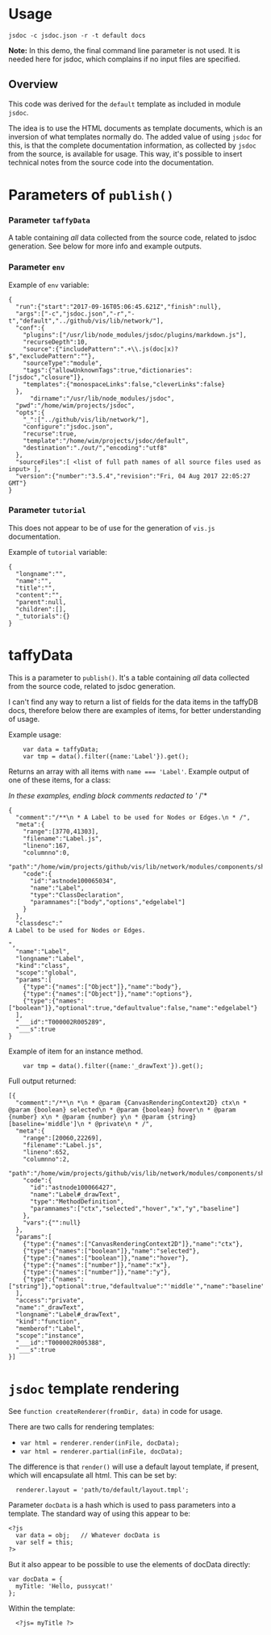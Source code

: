 # Usage
```
jsdoc -c jsdoc.json -r -t default docs
```

**Note:** In this demo, the final command line parameter is not used. It is needed here for jsdoc,
          which complains if no input files are specified.

  ## Overview

  This code was derived for the `default` template as included in module `jsdoc`.

  The idea is to use the HTML documents as template documents, which is an inversion
  of what templates normally do. The added value of using `jsdoc` for this, is that
  the complete documentation information, as collected by `jsdoc` from the source, is
  available for usage. This way, it's possible to insert technical notes from the source
  code into the documentation.

  # Parameters of `publish()`

  ### Parameter `taffyData`

  A table containing *all* data collected from the source code, related to jsdoc generation.
  See below for more info and example outputs.

  ### Parameter `env`

  Example of `env` variable:

```
{
  "run":{"start":"2017-09-16T05:06:45.621Z","finish":null},
  "args":["-c","jsdoc.json","-r","-t","default","../github/vis/lib/network/"],
  "conf":{
    "plugins":["/usr/lib/node_modules/jsdoc/plugins/markdown.js"],
    "recurseDepth":10,
    "source":{"includePattern":".+\\.js(doc|x)?$","excludePattern":""},
    "sourceType":"module",
    "tags":{"allowUnknownTags":true,"dictionaries":["jsdoc","closure"]},
    "templates":{"monospaceLinks":false,"cleverLinks":false}
  },
      "dirname":"/usr/lib/node_modules/jsdoc",
  "pwd":"/home/wim/projects/jsdoc",
  "opts":{
    "_":["../github/vis/lib/network/"],
    "configure":"jsdoc.json",
    "recurse":true,
    "template":"/home/wim/projects/jsdoc/default",
    "destination":"./out/","encoding":"utf8"
  },
  "sourceFiles":[ <list of full path names of all source files used as input> ],
  "version":{"number":"3.5.4","revision":"Fri, 04 Aug 2017 22:05:27 GMT"}
}
```

  ### Parameter `tutorial`

  This does not appear to be of use for the generation of `vis.js` documentation.

  Example of `tutorial` variable:

```
{
  "longname":"",
  "name":"",
  "title":"",
  "content":"",
  "parent":null,
  "children":[],
  "_tutorials":{}
}
```

  # taffyData

  This is a parameter to `publish()`. It's a table containing *all* data collected from the
  source code, related to jsdoc generation.

  I can't find any way to return a list of fields for the data items in the taffyDB docs,
  therefore below there are examples of items, for better understanding of usage.

  Example usage:

```
    var data = taffyData;
    var tmp = data().filter({name:'Label'}).get();
```

  Returns an array with all items with `name === 'Label'`.
  Example output of one of these items, for a class:

*In these examples, ending block comments redacted to '* /'*
```
{
  "comment":"/**\n * A Label to be used for Nodes or Edges.\n * /",
  "meta":{
    "range":[3770,41303],
    "filename":"Label.js",
    "lineno":167,
    "columnno":0,
    "path":"/home/wim/projects/github/vis/lib/network/modules/components/shared",
    "code":{
      "id":"astnode100065034",
      "name":"Label",
      "type":"ClassDeclaration",
      "paramnames":["body","options","edgelabel"]
    }
  },
  "classdesc":"
A Label to be used for Nodes or Edges.

",
  "name":"Label",
  "longname":"Label",
  "kind":"class",
  "scope":"global",
  "params":[
    {"type":{"names":["Object"]},"name":"body"},
    {"type":{"names":["Object"]},"name":"options"},
    {"type":{"names":["boolean"]},"optional":true,"defaultvalue":false,"name":"edgelabel"}
  ],
  "___id":"T000002R005289",
  "___s":true
}
```

  Example of item for an instance method.

```
    var tmp = data().filter({name:'_drawText'}).get();
```

  Full output returned:

```
[{
  "comment":"/**\n *\n * @param {CanvasRenderingContext2D} ctx\n * @param {boolean} selected\n * @param {boolean} hover\n * @param {number} x\n * @param {number} y\n * @param {string} [baseline='middle']\n * @private\n * /",
  "meta":{
    "range":[20060,22269],
    "filename":"Label.js",
    "lineno":652,
    "columnno":2,
    "path":"/home/wim/projects/github/vis/lib/network/modules/components/shared",
    "code":{
      "id":"astnode100066427",
      "name":"Label#_drawText",
      "type":"MethodDefinition",
      "paramnames":["ctx","selected","hover","x","y","baseline"]
    },
    "vars":{"":null}
  },
  "params":[
    {"type":{"names":["CanvasRenderingContext2D"]},"name":"ctx"},
    {"type":{"names":["boolean"]},"name":"selected"},
    {"type":{"names":["boolean"]},"name":"hover"},
    {"type":{"names":["number"]},"name":"x"},
    {"type":{"names":["number"]},"name":"y"},
    {"type":{"names":["string"]},"optional":true,"defaultvalue":"'middle'","name":"baseline"}
  ],
  "access":"private",
  "name":"_drawText",
  "longname":"Label#_drawText",
  "kind":"function",
  "memberof":"Label",
  "scope":"instance",
  "___id":"T000002R005388",
  "___s":true
}]
```

  # `jsdoc` template rendering

  See `function createRenderer(fromDir, data)` in code for usage.

  There are two calls for rendering templates:
 
  - `var html = renderer.render(inFile, docData);`
  - `var html = renderer.partial(inFile, docData);`
 
  The difference is that `render()` will use a default layout template, if present, which
  will encapsulate all html. This can be set by:
 
  ```
    renderer.layout = 'path/to/default/layout.tmpl'; 
  ```
 
  Parameter `docData` is a hash which is used to pass parameters into a template.
  The standard way of using this appear to be:
  ```
  <?js
    var data = obj;   // Whatever docData is
    var self = this;
  ?>
  ```
 
  But it also appear to be possible to use the elements of docData directly:
  ```
  var docData = {
    myTitle: 'Hello, pussycat!'
  };
  ```
 
  Within the template:
  ```
    <?js= myTitle ?>
  ```

